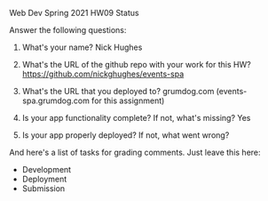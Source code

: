 
Web Dev Spring 2021 HW09 Status

Answer the following questions:


1. What's your name?
Nick Hughes


2. What's the URL of the github repo with your work for this HW?
https://github.com/nickghughes/events-spa


3. What's the URL that you deployed to?
grumdog.com (events-spa.grumdog.com for this assignment)


4. Is your app functionality complete? If not, what's missing?
Yes


5. Is your app properly deployed? If not, what went wrong?





And here's a list of tasks for grading comments. Just leave this here:
 - Development
 - Deployment
 - Submission
